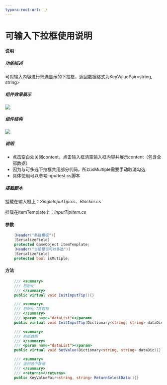 ```yaml
---
typora-root-url: ./
---
```


# 可输入下拉框使用说明

#### 说明

##### 功能描述

可对输入内容进行筛选显示的下拉框，返回数据格式为KeyValuePair<string, string>

##### 组件效果展示

![](/可输入下拉框.gif)

##### 组件结构

![](/组件结构.png)

##### 说明

- 点击空白处关闭content，点击输入框清空输入框内容并展示content（包含全部数据）
- 因为与可多选下拉框共用部分代码，所以isMultiple需要手动取消勾选
- 具体使用可以参考inputtest.cs脚本

##### 搭载脚本

挂载在输入框上：*SingleInputTip.cs*、*Blocker.cs*

挂载在itemTemplate上：*InputTipItem.cs*

#### 参数

```c#
    [Header("条目模板")]
    [SerializeField]
    protected GameObject itemTemplate;
    [Header("当前是否可以多选")]
    [SerializeField]
    protected bool isMutiple;
```

#### 方法

```c#
  	/// <summary>
    /// 初始化
    /// </summary>
    public virtual void InitInputTip(){}

    /// <summary>
    /// 初始化【含数据
    /// </summary>
    /// <param name="dataList"></param>
    public virtual void InitInputTip(Dictionary<string, string> dataDic){}

    /// <summary>
    /// 刷新数据
    /// </summary>
    /// <param name="dataList"></param>
    public virtual void SetValue(Dictionary<string, string> dataDic){}

    /// <summary>
    /// 返回选中数据
    /// </summary>
    /// <returns></returns>
    public KeyValuePair<string, string> ReturnSelectData(){}
```

